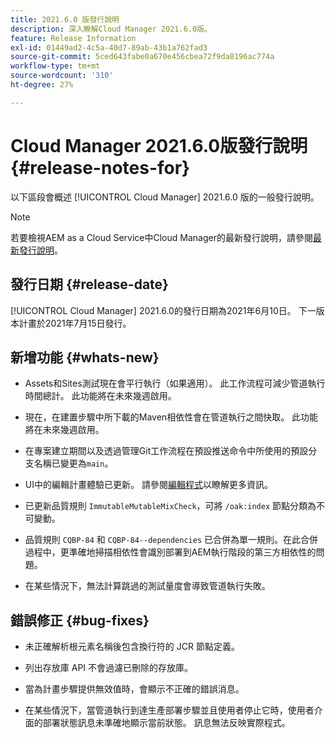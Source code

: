 ```yaml
---
title: 2021.6.0 版發行說明
description: 深入瞭解Cloud Manager 2021.6.0版。
feature: Release Information
exl-id: 01449ad2-4c5a-40d7-89ab-43b1a762fad3
source-git-commit: 5ced643fabe0a670e456cbea72f9da8196ac774a
workflow-type: tm+mt
source-wordcount: '310'
ht-degree: 27%

---
```


# Cloud Manager 2021.6.0版發行說明 {#release-notes-for}

以下區段會概述 [!UICONTROL Cloud Manager] 2021.6.0 版的一般發行說明。

>[!NOTE]
>若要檢視AEM as a Cloud Service中Cloud Manager的最新發行說明，請參閱[最新發行說明](https://experienceleague.adobe.com/en/docs/experience-manager-cloud-service/content/release-notes/cloud-manager/current#getting-access)。

## 發行日期 {#release-date}

[!UICONTROL Cloud Manager] 2021.6.0的發行日期為2021年6月10日。
下一版本計畫於2021年7月15日發行。

## 新增功能 {#whats-new}

* Assets和Sites測試現在會平行執行（如果適用）。 此工作流程可減少管道執行時間總計。 此功能將在未來幾週啟用。

* 現在，在建置步驟中所下載的Maven相依性會在管道執行之間快取。 此功能將在未來幾週啟用。

* 在專案建立期間以及透過管理Git工作流程在預設推送命令中所使用的預設分支名稱已變更為`main`。

* UI中的編輯計畫體驗已更新。 請參閱[編輯程式](/help/getting-started/program-setup.md#editing-program)以瞭解更多資訊。

* 已更新品質規則 `ImmutableMutableMixCheck`，可將 `/oak:index` 節點分類為不可變動。

* 品質規則 `CQBP-84` 和 `CQBP-84--dependencies` 已合併為單一規則。在此合併過程中，更準確地掃描相依性會識別部署到AEM執行階段的第三方相依性的問題。

* 在某些情況下，無法計算跳過的測試量度會導致管道執行失敗。

## 錯誤修正 {#bug-fixes}

* 未正確解析根元素名稱後包含換行符的 JCR 節點定義。

* 列出存放庫 API 不會過濾已刪除的存放庫。

* 當為計畫步驟提供無效值時，會顯示不正確的錯誤消息。

* 在某些情況下，當管道執行到達生產部署步驟並且使用者停止它時，使用者介面的部署狀態訊息未準確地顯示當前狀態。 訊息無法反映實際程式。
